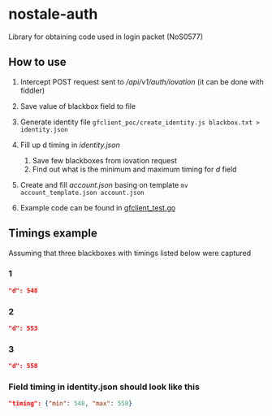 # nostale-auth
Library for obtaining code used in login packet (NoS0577)

## How to use
1. Intercept POST request sent to */api/v1/auth/iovation* (it can be done with fiddler)
2. Save value of blackbox field to file
3. Generate identity file `gfclient_poc/create_identity.js blackbox.txt > identity.json`
4. Fill up d timing in *identity.json*
    1. Save few blackboxes from iovation request
    2. Find out what is the minimum and maximum timing for *d* field

5. Create and fill *account.json* basing on template `mv account_template.json account.json`
6. Example code can be found in [gfclient_test.go](https://github.com/stdLemon/nostale-auth/blob/main/pkg/gfclient/gfclient_test.go)

## Timings example
Assuming that three blackboxes with timings listed below were captured

### 1
```json 
"d": 548
```

### 2
```json 
"d": 553
```

### 3
```json 
"d": 558
```

### Field timing in identity.json should look like this
```json
"timing": {"min": 548, "max": 558}
```
